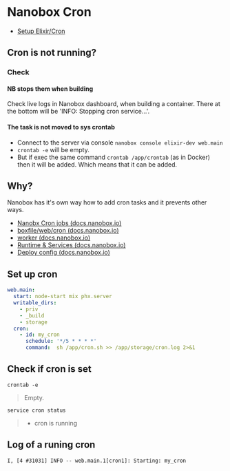 # Nanobox Cron

* [Setup Elixir/Cron](../Elixir-Phoenix/Cron.md)

## Cron is not running?

### Check

#### NB stops them when building

Check live logs in Nanobox dashboard, when building a container. There at the bottom will be 'INFO: Stopping cron service...'.

#### The task is not moved to sys crontab

* Connect to the server via console `nanobox console elixir-dev web.main`
* `crontab -e` will be empty.
* But if exec the same command `crontab /app/crontab` (as in Docker) then it will be added. Which means that it can be added.

## Why?

Nanobox has it's own way how to add cron tasks and it prevents other ways.

* [Nanobx Cron jobs (docs.nanobox.io)](https://docs.nanobox.io/app-config/cron-jobs/)
* [boxfile/web/cron (docs.nanobox.io)](https://docs.nanobox.io/boxfile/web/#cron-jobs)
* [worker (docs.nanobox.io)](https://docs.nanobox.io/boxfile/worker/)
* [Runtime & Services (docs.nanobox.io)](https://docs.nanobox.io/app-config/runtime-services/)
* [Deploy config (docs.nanobox.io)](https://docs.nanobox.io/boxfile/deploy-config/)

## Set up cron

```yml
web.main:
  start: node-start mix phx.server
  writable_dirs:
    - priv
    - _build
    - storage
  cron:
    - id: my_cron
      schedule: '*/5 * * * *'
      command:  sh /app/cron.sh >> /app/storage/cron.log 2>&1
```

## Check if cron is set

```shell
crontab -e
```
> Empty.

```shell
service cron status
```
> * cron is running


## Log of a runing cron

```
I, [4 #31031] INFO -- web.main.1[cron1]: Starting: my_cron
```
